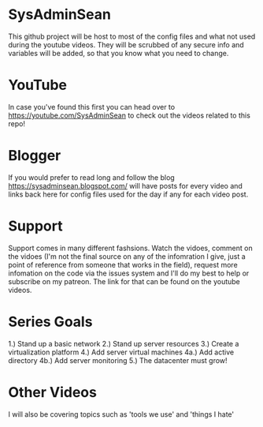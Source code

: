 # SysAdminSean 
This github project will be host to most of the config files and what not used during the youtube videos.  They will be scrubbed of any secure info and variables will be added, so that you know what you need to change.

# YouTube
In case you've found this first you can head over to https://youtube.com/SysAdminSean to check out the videos related to this repo!

# Blogger
If you would prefer to read long and follow the blog https://sysadminsean.blogspot.com/ will have posts for every video and links back here for config files used for the day if any for each video post.

# Support
Support comes in many different fashsions.  Watch the vidoes, comment on the vidoes (I'm not the final source on any of the infomration I give, just a point of reference from someone that works in the field), request more infomation on the code via the issues system and I'll do my best to help or subscribe on my patreon.  The link for that can be found on the youtube videos.

# Series Goals
  1.) Stand up a basic network
  2.) Stand up server resources
  3.) Create a virtualization platform
  4.) Add server virtual machines
      4a.) Add active directory
      4b.) Add server monitoring
  5.) The datacenter must grow!
  
# Other Videos
I will also be covering topics such as 'tools we use' and 'things I hate'
